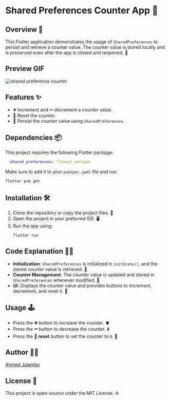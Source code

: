 # Shared Preferences Counter App 📱

## Overview 📝
This Flutter application demonstrates the usage of `SharedPreferences` to persist and retrieve a counter value. The counter value is stored locally and is preserved even after the app is closed and reopened. 🔄

## Preview GIF
![shared preference counter](https://github.com/user-attachments/assets/cd7a0dc2-7941-4adb-9fce-e8c92024f7a8)

## Features ✨
- ➕ Increment and ➖ decrement a counter value.
- 🔄 Reset the counter.
- 💾 Persist the counter value using `SharedPreferences`.

## Dependencies 📦
This project requires the following Flutter package:
```yaml
  shared_preferences: ^latest_version
```
Make sure to add it to your `pubspec.yaml` file and run:
```sh
flutter pub get
```

## Installation 🛠️
1. Clone the repository or copy the project files. 📂
2. Open the project in your preferred IDE. 🖥️
3. Run the app using:
   ```sh
   flutter run
   ```

## Code Explanation 🧑‍💻
- **Initialization**: `SharedPreferences` is initialized in `initState()`, and the stored counter value is retrieved. 🏁
- **Counter Management**: The counter value is updated and stored in `SharedPreferences` whenever modified. 🔄
- **UI**: Displays the counter value and provides buttons to increment, decrement, and reset it. 🎨

## Usage 🕹️
- Press the **➕** button to increase the counter. ⬆️
- Press the **➖** button to decrease the counter. ⬇️
- Press the **🔄 reset** button to set the counter to `0`. 🎯

## Author 👨‍💻
[Ahmed Jalambo](https://github.com/Jalambo-Dev)

## License 📜
This project is open-source under the MIT License. 🌐
